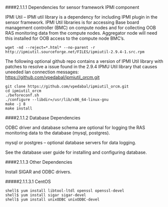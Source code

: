 ####2.1.1.1 Dependencies for sensor framework IPMI component

IPMI Util – IPMI util library is a dependency for including IPMI plugin in the sensor framework.  IPMI Util libraries is for accessing Base board management controller (BMC) on compute nodes and for collecting OOB RAS monitoring data from the compute nodes. Aggregator node will need this installed for OOB access to the compute node BMC’s.
```
wget -nd --reject=*.html* --no-parent -r http://ipmiutil.sourceforge.net/FILES/ipmiutil-2.9.4-1.src.rpm
```
    
The following optional github repo contains a version of IPMI Util library with patches to resolve a issue found in the 2.9.4 IPMU Util library that causes uneeded lan connection messages: https://github.com/vpedabal/ipmiutil_orcm.git
```
git clone https://github.com/vpedabal/ipmiutil_orcm.git
cd ipmiutil_orcm
./beforeconf.sh 
./configure --libdir=/usr/lib/x86_64-linux-gnu
make -j 8
make install
```

####2.1.1.2 Database Dependencies

ODBC driver and database schema are optional for logging the RAS monitoring data to the database (mysql, postgres).

mysql or postgres – optional database servers for data logging.

See the database user guide for installing and configuring database.

####2.1.1.3 Other Dependencies

Install SIGAR and ODBC drivers.

#####2.1.1.3.1 CentOS
```
shell$ yum install libtool-ltdl openssl openssl-devel
shell$ yum install sigar sigar-devel
shell$ yum install unixODBC unixODBC-devel
```
